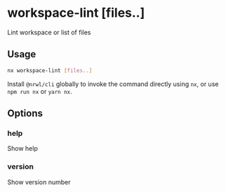 # workspace-lint [files..]

Lint workspace or list of files

## Usage

```bash
nx workspace-lint [files..]
```

Install `@nrwl/cli` globally to invoke the command directly using `nx`, or use `npm run nx` or `yarn nx`.

## Options

### help

Show help

### version

Show version number
